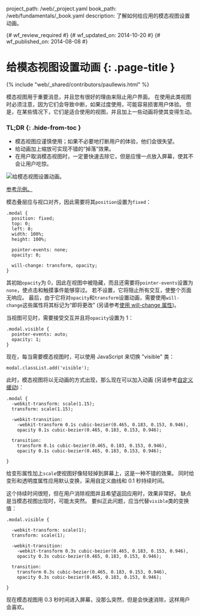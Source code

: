 project_path: /web/_project.yaml
book_path: /web/fundamentals/_book.yaml
description: 了解如何给应用的模态视图设置动画。

{# wf_review_required #}
{# wf_updated_on: 2014-10-20 #}
{# wf_published_on: 2014-08-08 #}

# 给模态视图设置动画 {: .page-title }

{% include "web/_shared/contributors/paullewis.html" %}


模态视图用于重要消息，并且您有很好的理由来阻止用户界面。 在使用此类视图时必须注意，因为它们会导致中断，如果过度使用，可能容易损害用户体验。 但是，在某些情况下，它们是适合使用的视图，并且加上一些动画将使其变得生动。

### TL;DR {: .hide-from-toc }
- 模态视图应谨慎使用；如果不必要地打断用户的体验，他们会很失望。
- 给动画加上缩放可实现不错的“掉落”效果。
- 在用户取消模态视图时，一定要快速去除它，但是应慢一点放入屏幕，使其不会让用户吃惊。


<img src="imgs/gifs/dont-press.gif" alt="给模态视图设置动画。" />

<a href="https://googlesamples.github.io/web-fundamentals/samples/../fundamentals/design-and-ui/animations/modal-view-animation.html">参考示例。</a>

模态叠层应与视口对齐，因此需要将其`position`设置为`fixed`：


    .modal {
      position: fixed;
      top: 0;
      left: 0;
      width: 100%;
      height: 100%;
    
      pointer-events: none;
      opacity: 0;
    
      will-change: transform, opacity;
    }
    

其初始`opacity`为 0，因此在视图中被隐藏，而且还需要将`pointer-events`设置为`none`，使点击和触摸事件能够穿过。 若不设置，它将阻止所有交互，使整个页面无响应。 最后，由于它将对`opacity`和`transform`设置动画，需要使用`will-change`这些属性将其标记为“即将更改” (另请参考[使用 will-change 属性](/web/fundamentals/design-and-ui/animations/animations-and-performance#using-the-will-change-property))。

当视图可见时，需要接受交互并且将`opacity`设置为 1：


    .modal.visible {
      pointer-events: auto;
      opacity: 1;
    }
    

现在，每当需要模态视图时，可以使用 JavaScript 来切换 "visible" 类：


    modal.classList.add('visible');
    

此时，模态视图将以无动画的方式出现，那么现在可以加入动画
(另请参考[自定义缓动](/web/fundamentals/design-and-ui/animations/custom-easing))：


    .modal {
      -webkit-transform: scale(1.15);
      transform: scale(1.15);
    
      -webkit-transition:
        -webkit-transform 0.1s cubic-bezier(0.465, 0.183, 0.153, 0.946),
        opacity 0.1s cubic-bezier(0.465, 0.183, 0.153, 0.946);
    
      transition:
        transform 0.1s cubic-bezier(0.465, 0.183, 0.153, 0.946),
        opacity 0.1s cubic-bezier(0.465, 0.183, 0.153, 0.946);
    
    }
    

给变形属性加上`scale`使视图好像轻轻掉到屏幕上，这是一种不错的效果。 同时给变形和透明度属性应用默认变换，采用自定义曲线和 0.1 秒持续时间。

这个持续时间很短，但在用户消除视图并且希望返回应用时，效果非常好。 缺点是当模态视图出现时，可能太突然。 要纠正此问题，应当代替`visible`类的变换值：


    .modal.visible {
    
      -webkit-transform: scale(1);
      transform: scale(1);
    
      -webkit-transition:
        -webkit-transform 0.3s cubic-bezier(0.465, 0.183, 0.153, 0.946),
        opacity 0.3s cubic-bezier(0.465, 0.183, 0.153, 0.946);
    
      transition:
        transform 0.3s cubic-bezier(0.465, 0.183, 0.153, 0.946),
        opacity 0.3s cubic-bezier(0.465, 0.183, 0.153, 0.946);
    
    }
    

现在模态视图用 0.3 秒时间进入屏幕，没那么突然，但是会快速消除，这样用户会喜欢。



